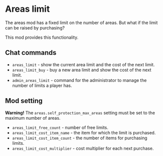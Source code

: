 # Areas limit

The areas mod has a fixed limit on the number of areas. But what if the limit can be raised by purchasing?

This mod provides this functionality.

## Chat commands

* `areas_limit` - show the current area limit and the cost of the next limit.
* `areas_limit_buy` - buy a new area limit and show the cost of the next limit.
* `admin_areas_limit` - command for the administrator to manage the number of limits a player has.

## Mod setting

**Warning!** The `areas.self_protection_max_areas` setting must be set to the maximum number of areas.

* `areas_limit_free_count` - number of free limits.
* `areas_limit_cost_item_name` - the item for which the limit is purchased.
* `areas_limit_cost_item_count` - the number of items for purchasing limits.
* `areas_limit_cost_multiplier` - cost multiplier for each next purchase.
